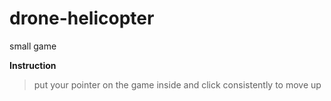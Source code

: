 # drone-helicopter
small game

**Instruction**
> put your pointer on the game inside and click consistently to move up 
